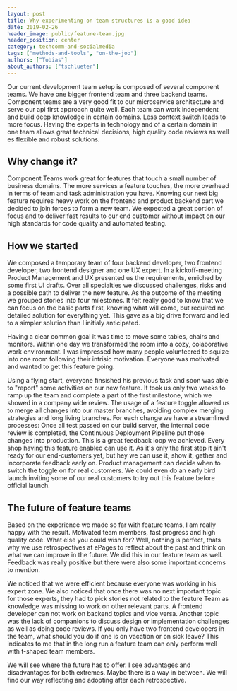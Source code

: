 ```yaml
---
layout: post
title: Why experimenting on team structures is a good idea
date: 2019-02-26
header_image: public/feature-team.jpg
header_position: center
category: techcomm-and-socialmedia
tags: ["methods-and-tools", "on-the-job"]
authors: ["Tobias"]
about_authors: ["tschlueter"]
---
```

Our current development team setup is composed of several component teams.
We have one bigger frontend team and three backend teams. Component teams are a very good fit to our microservice architecture and serve our api first approach quite well.
Each team can work independent and build deep knowledge in certain domains.
Less context switch leads to more focus.
Having the experts in technology and of a certain domain in one team allows great technical decisions, high quality code reviews as well es flexible and robust solutions.

## Why change it?
Component Teams work great for features that touch a small number of business domains.
The more services a feature touches, the more overhead in terms of team and task administration you have.
Knowing our next big feature requires heavy work on the frontend and product backend part we decided to join forces to form a new team.
We expected a great portion of focus and to deliver fast results to our end customer without impact on our high standards for code quality and automated testing.

## How we started

We composed a temporary team of four backend developer, two frontend developer, two frontend designer and one UX expert.
In a kickoff-meeting Product Management and UX presented us the requirements, enriched by some first UI drafts.
Over all specialties we discussed challenges, risks and a possible path to deliver the new feature.
As the outcome of the meeting we grouped stories into four milestones.
It felt really good to know that we can focus on the basic parts first, knowing what will come, but required no detailed solution for everything yet.
This gave as a big drive forward and led to a simpler solution than I initialy anticipated.

Having a clear common goal it was time to move some tables, chairs and monitors.
Within one day we transformed the room into a cozy, colaborative work environment.
I was impressed how many people volunteered to squize into one room following their intrisic motivation.
Everyone was motivated and wanted to get this feature going.

Using a flying start, everyone finsished his previous task and soon was able to "report" some activities on our new feature.
It took us only two weeks to ramp up the team and complete a part of the first milestone, which we showed in a company wide review.
The usage of a feature toggle allowed us to merge all changes into our master branches, avoiding complex merging strategies and long living branches.
For each change we have a streamlined processes: Once all test passed on our build server, the internal code review is completed, the Continuous Deployment Pipeline put those changes into production.
This is a great feedback loop we achieved.
Every shop having this feature enabled can use it.
As it's only the first step it ain't ready for our end-customers yet, but hey we can use it, show it, gather and incorporate feedback early on.
Product management can decide when to switch the toggle on for real customers.
We could even do an early bird launch inviting some of our real customers to try out this feature before official launch. 

## The future of feature teams

Based on the experience we made so far with feature teams, I am really happy with the result.
Motivated team members, fast progress and high quality code.
What else you could wish for?
Well, nothing is perfect, thats why we use retrospectives at ePages to reflect about the past and think on what we can improve in the future.
We did this in our feature team as well.
Feedback was really positive but there were also some important concerns to mention. 

We noticed that we were efficient because everyone was working in his expert zone.
We also noticed that once there was no next important topic for those experts, they had to pick stories not related to the feature Team as knowledge was missing to work on other relevant parts.
A frontend developer can not work on backend topics and vice versa.
Another topic was the lack of companions to discuss design or implementation challenges as well as doing code reviews.
If you only have two frontend developers in the team, what should you do if one is on vacation or on sick leave?
This indicates to me that in the long run a feature team can only perform well with t-shaped team members. 

We will see where the future has to offer.
I see advantages and disadvantages for both extremes.
Maybe there is a way in between. 
We will find our way reflecting and adopting after each retrospective.
